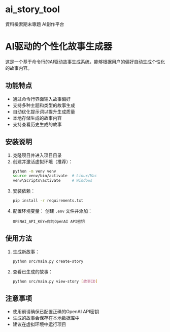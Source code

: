 # ai_story_tool
資料檢索期末專題 AI創作平台

# AI驱动的个性化故事生成器

这是一个基于命令行的AI驱动故事生成系统，能够根据用户的偏好自动生成个性化的故事内容。

## 功能特点

- 通过命令行界面输入故事偏好
- 支持多种主题和类型的故事生成
- 自动优化提示词以提升生成质量
- 本地存储生成的故事内容
- 支持查看历史生成的故事

## 安装说明

1. 克隆项目并进入项目目录
2. 创建并激活虚拟环境（推荐）：
   ```bash
   python -m venv venv
   source venv/bin/activate  # Linux/Mac
   venv\Scripts\activate     # Windows
   ```
3. 安装依赖：
   ```bash
   pip install -r requirements.txt
   ```
4. 配置环境变量：
   创建 `.env` 文件并添加：
   ```
   OPENAI_API_KEY=你的OpenAI API密钥
   ```

## 使用方法

1. 生成新故事：
   ```bash
   python src/main.py create-story
   ```

2. 查看已生成的故事：
   ```bash
   python src/main.py view-story [故事ID]
   ```

## 注意事项

- 使用前请确保已配置正确的OpenAI API密钥
- 生成的故事会保存在本地数据库中
- 建议在虚拟环境中运行项目 